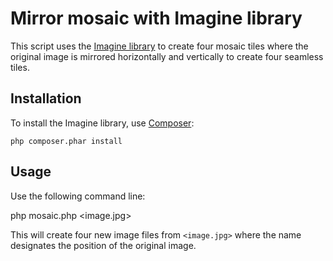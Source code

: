 # Mirror mosaic with Imagine library

This script uses the [Imagine library][1] to create four mosaic tiles where the 
original image is mirrored horizontally and vertically to create four seamless 
tiles.

## Installation
To install the Imagine library, use [Composer][2]: 

    php composer.phar install

## Usage
Use the following command line:

   php mosaic.php &lt;image.jpg&gt;

This will create four new image files from `<image.jpg>` where the name 
designates the position of the original image.


[1]: https://github.com/avalanche123/Imagine
[2]: http://getcomposer.org/

